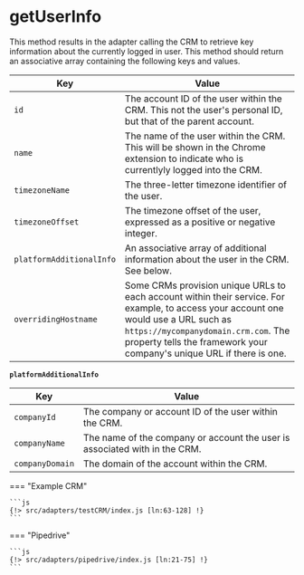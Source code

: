 # getUserInfo

This method results in the adapter calling the CRM to retrieve key information about the currently logged in user. This method should return an associative array containing the following keys and values.

| Key                      | Value                                                                                                       |
|--------------------------|-------------------------------------------------------------------------------------------------------------|
| `id`                     | The account ID of the user within the CRM. This not the user's personal ID, but that of the parent account. |
| `name`                   | The name of the user within the CRM. This will be shown in the Chrome extension to indicate who is currentlyly logged into the CRM.                                                                                                                            |
| `timezoneName`           | The three-letter timezone identifier of the user.                                                           |
| `timezoneOffset`         | The timezone offset of the user, expressed as a positive or negative integer.                               |
| `platformAdditionalInfo` | An associative array of additional information about the user in the CRM. See below.                        |
| `overridingHostname`     | Some CRMs provision unique URLs to each account within their service. For example, to access your account one would use a URL such as `https://mycompanydomain.crm.com`. The property tells the framework your company's unique URL if there is one.           |

**`platformAdditionalInfo`**

| Key             | Value                                                                      |
|-----------------|----------------------------------------------------------------------------|
| `companyId`     | The company or account ID of the user within the CRM.                      |
| `companyName`   | The name of the company or account the user is associated with in the CRM. |
| `companyDomain` | The domain of the account within the CRM.                                  |

=== "Example CRM"

    ```js
    {!> src/adapters/testCRM/index.js [ln:63-128] !}
	```
	
=== "Pipedrive"

	```js
    {!> src/adapters/pipedrive/index.js [ln:21-75] !}
	```
